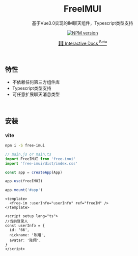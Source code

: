 <br>
<h1 align="center">FreeIMUI</h1>

<p align="center">基于Vue3.0实现的IM聊天组件，Typescript类型支持</p>

<p align="center">
  <a href="https://www.npmjs.com/package/free-imui">
    <img src="https://img.shields.io/npm/v/free-imui?color=c95f8b&amp;label=" alt="NPM version" />
  </a>
</p>

<p align="center">
  <a href="https://github.com/kinggq/free-imui">🧑‍💻 Interactive Docs <sup>Beta</sup></a>
</p>

<br>

## 特性
- 不依赖任何第三方组件库
- Typescript类型支持
- 可任意扩展聊天消息类型

<br>

## 安装
### vite
```bash
npm i -S free-imui
```


```ts
// main.js or main.ts
import FreeIMUI from 'free-imui'
import 'free-imui/dist/index.css'

const app = createApp(App)

app.use(freeIMUI)

app.mount('#app')
```

```vue
<template>
  <free-im :userInfo="userInfo" ref="freeIM" />
</template>

<script setup lang="ts">
//当前登录人
const userInfo = {
  id: '66',
  nickname: '陈翔',
  avatar: '陈翔',
}
</script>
```
